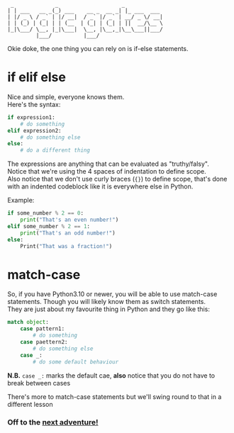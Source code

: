 ```
 _             _                    _            
| | ___   __ _(_) ___    __ _  __ _| |_ ___  ___ 
| |/ _ \ / _` | |/ __|  / _` |/ _` | __/ _ \/ __|
| | (_) | (_| | | (__  | (_| | (_| | ||  __/\__ \
|_|\___/ \__, |_|\___|  \__, |\__,_|\__\___||___/
         |___/          |___/    
```

Okie doke, the one thing you can rely on is if-else statements.  

# if elif else

Nice and simple, everyone knows them.  
Here's the syntax:
``` python
if expression1:
    # do something
elif expression2:
    # do something else
else:
    # do a different thing
```
The expressions are anything that can be evaluated as "truthy/falsy".  
Notice that we're using the 4 spaces of indentation to define scope.  
Also notice that we don't use curly braces (`{}`) to define scope, that's done with an indented codeblock like it is everywhere else in Python.

Example:
``` python
if some_number % 2 == 0:
    print("That's an even number!")
elif some_number % 2 == 1:
    print("That's an odd number!")
else:
    Print("That was a fraction!")
```

# match-case
So, if you have Python3.10 or newer, you will be able to use match-case statements. Though you will likely know them as switch statements.  
They are just about my favourite thing in Python and they go like this:
``` python
match object:
    case pattern1:
        # do something
    case paettern2:
        # do something else
    case _:
        # do some default behaviour
```
**N.B.** `case _:` marks the default cae, **also** notice that you do not have to break between cases

There's more to match-case statements but we'll swing round to that in a different lesson

### Off to the [next adventure!](./07_loops.md)